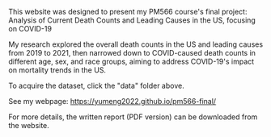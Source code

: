 This website was designed to present my PM566 course's final project: Analysis of Current Death Counts and Leading Causes in the US, focusing on COVID-19

My research explored the overall death counts in the US and leading causes from 2019 to 2021, then narrowed down to COVID-caused death counts in different age, sex, and race groups, aiming to address COVID-19's impact on mortality trends in the US.

To acquire the dataset, click the "data" folder above.

See my webpage: https://yumeng2022.github.io/pm566-final/

For more details, the written report (PDF version) can be downloaded from the website.